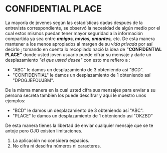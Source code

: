 
# CONFIDENTIAL PLACE

La mayoría de jovenes según las estadísticas dadas después de la entrevista correspondiente, se observó  la necesidad de algún medio por el cual estos mismos puedan tener mayor seguridad a la información compartida ya sea  entre ***amigos, novios, amantes,*** etc. De esta manera mantener a los menos apropiados al margen de su _vida privada_ por así decirlo ; tomando en cuenta lo recopilado nació la idea de **"CONFIDENTIAL PLACE"**  donde usted joven usuario puede cifrar su mensaje y darle un desplazamiento _"el que usted desee"_ con esto me refiero a :

+ "ABC" le damos un desplazamiento de 3 obteniendo así "BCD".
+ "CONFIDENTIAL" le damos un desplazamiento de 1 obteniendo así "DPOGJEFOUJBM".

De la misma manera en la cual usted cifra sus mensajes para enviar a su persona secreta tambien los puede descifrar y aqui le muestro unos ejemplos:
 
 + "BCD" le damos un desplazamiento de 3 obteniendo así "ABC".
 + "PLACE" le damos un desplazamiento de 1 obteniendo así "OKZBD"

 De esta manera tienes la libertad de enviar cualquier mensaje que se te antoje pero OJO existen limitaciones.

 1. La aplicación no considera espacios.
 2. No cifra ni descifra números ni caracteres.

